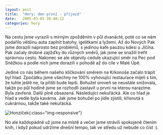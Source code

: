```yaml
---
layout: post
title:  "Hory: den první - příjezd"
date:   2005-03-05 20:40:12
categories: hory
---
```


Na cestu jsme vyrazili s mírným zpožděním v půl dvanácté, poté co se nám podařilo většinu auta zaplnit batohy, igelitkami a lyžemi. Až do Nových Pak jsme dorazili naprosto bez problémů, s jedinou kafe pauzou kdesi u Jíčína. Pak začaly drobné zajížďky do různých směrů, jak jsme se snažili trefit správnou cestu. Nakonec se ale objevily cedule ukazující směr na Pec pod Sněžkou a podle nich jsme dorazili v pohodě až do cíle v Malé Úpě.

Jediné co nás během našeho kličkování směrem na Krkonoše začalo trápit byl hlad. Zpočátku jsme všechny ne 100% vyhovující restaurace míjeli s tím, že tuhle ještě ne, ta příští bude lepši. Bohužel úroveň se neustále snižovala, takže po půl hodině jsme se rozhodli zastavit u první na kterou narazíme. Byla zavřená. Další plně obsazená. Následující nekuřácká. Ale co hlad je hlad a vedle byla kavárna. Jak jsme bohužel po jídle zjistili, křísnutá s cukrárnou, takže také nekuřácká.

![Honzíček](https://lh3.googleusercontent.com/xCFUnQ2xoS7lqOTN-DqHwPjlbXg2NTekzabxaI8gbmz_9cknQfgBUV91GQzDJKaB7W_ri7ijvM_H7iwOzs9aK-pqG6BImZuQXmCRl8wDPLKrxBgiiEIzB17qEDldSA00tIyMfuYu8e1lQ5foeEG59pSNnR2CqHmJ09UJZc8GYYX5IwKzk3ChXrEbOumTqjQuqOv4m7IU_PKnGSWEl06qsbm7g3qrEXim2ctZmygvjv3H-kOtKHg18K85-nq9KRACk6EnUaQMXL7JfyeUnclAmcB9-YLiw6cF62YEtfQvw3DIuomb6m7_7TGWLayBsnt7uBaKvVmhbA_GB4DFBJjuG6dNTnp8FW1GJ5uyEX7BceKJ2Yavx8vtlawROMfl9CuhM-9VJX_XY3i8QhGo9S-TM7qavu5K-x-zG3qcjsO-ggOuMfBIer35xab4v1hmeWF_iToLEzFJSXc-wS4szZeTDpMbBb9rp9uvmUU35WSIdncspjDh4YWmKhso2HIl7HJreLnsl4gEECda_NhJ7Bo6jyRip1MsyTjSeBQjppQsHcTr7humN7VZlxdHv2J3QqL5BtpQ5sMlZXhjJ0yPTvZXIFJtzDE2aCKsJmJ6aDwV2JLQpshWnvKN=w240-h320-no){:class="img-responsive"}

No ale každopádně už jsme na místě a večer jsme strávili spokojeně čtením knih, i když pokud udržíme dnešní tempo, tak ve středu už nebude co číst :(.